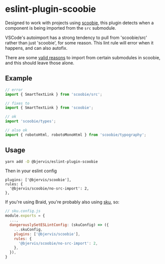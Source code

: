 # eslint-plugin-scoobie

Designed to work with projects using [scoobie](https://github.com/seek-oss/scoobie), this plugin detects when a component is being imported from the `src` submodule.

VSCode's autoimport has a strong tendency to pull from 'scoobie/src' rather than just 'scoobie', for some reason. This lint rule will error when it happens, and can also autofix.

There are some [valid reasons](https://github.com/seek-oss/scoobie#srcscoobiedts) to import from certain submodules in scoobie, and this should leave those alone.

## Example

```typescript
// error
import { SmartTextLink } from 'scoobie/src';

// fixes to
import { SmartTextLink } from 'scoobie';

// ok
import 'scoobie/types';

// also ok
import { robotoHtml, robotoMonoHtml } from 'scoobie/typography';
```

## Usage

```bash
yarn add -D @bjervis/eslint-plugin-scoobie
```

Then in your eslint config

```
plugins: ['@bjervis/scoobie'],
rules: {
  '@bjervis/scoobie/no-src-import': 2,
},
```

If you're using Braid, you're probably also using [sku](https://github.com/seek-oss/sku), so:

```js
// sku.config.js
module.exports = {
  ...,
  dangerouslySetESLintConfig: (skuConfig) => ({
    ...skuConfig,
    plugins: ['@bjervis/scoobie'],
    rules: {
      '@bjervis/scoobie/no-src-import': 2,
    },
  }),
}
```
